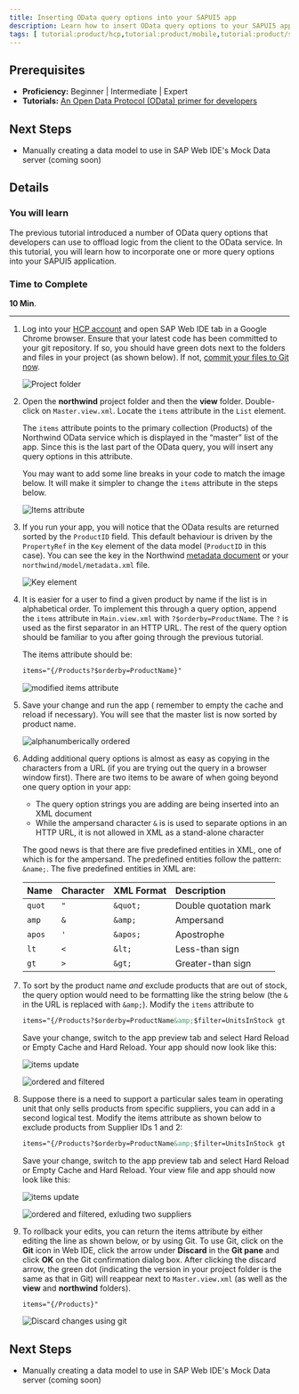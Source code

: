 ```yaml
---
title: Inserting OData query options into your SAPUI5 app
description: Learn how to insert OData query options to your SAPUI5 app
tags: [ tutorial:product/hcp,tutorial:product/mobile,tutorial:product/sap_ui5,tutorial:product/sapui5_web_ide,tutorial:technology/odata ]
---
```

## Prerequisites  
 - **Proficiency:** Beginner | Intermediate | Expert
 - **Tutorials:** [An Open Data Protocol (OData) primer for developers](http://go.sap.com/developer/tutorials/hcp-webide-odata-primer.html)

## Next Steps
 - Manually creating a data model to use in SAP Web IDE's Mock Data server (coming soon)

## Details
### You will learn  
The previous tutorial introduced a number of OData query options that developers can use to offload logic from the client to the OData service. In this tutorial, you will learn how to incorporate one or more query options into your SAPUI5 application.

### Time to Complete
**10 Min**.

---

1. Log into your [HCP account](https://account.hanatrial.ondemand.com) and open SAP Web IDE tab in a Google Chrome browser. Ensure that your latest code has been committed to your git repository. If so, you should have green dots next to the folders and files in your project (as shown below). If not, [commit your files to Git now](http://go.sap.com/developer/tutorials/hcp-webide-commit-git.html).     ![Project folder](https://raw.githubusercontent.com/SAPDocuments/Tutorials/master/tutorials/hcp-webide-inserting-query-options/mob3-5_1.png)2. Open the **northwind** project folder and then the **view** folder. Double-click on `Master.view.xml`. Locate the `items` attribute in the `List` element.     The `items` attribute points to the primary collection (Products) of the Northwind OData service which is displayed in the “master” list of the app. Since this is the last part of the OData query, you will insert any query options in this attribute.

     You may want to add some line breaks in your code to match the image below. It will make it simpler to change the `items` attribute in the steps below.    ![Items attribute](https://raw.githubusercontent.com/SAPDocuments/Tutorials/master/tutorials/hcp-webide-inserting-query-options/mob3-5_2.png)3. If you run your app, you will notice that the OData results are returned sorted by the `ProductID` field. This default behaviour is driven by the `PropertyRef` in the `Key` element of the data model (`ProductID` in this case). You can see the key in the Northwind [metadata document](http://services.odata.org/V2/Northwind/Northwind.svc/$metadata) or your `northwind/model/metadata.xml` file.    ![Key element](https://raw.githubusercontent.com/SAPDocuments/Tutorials/master/tutorials/hcp-webide-inserting-query-options/mob3-5_3.png)4. It is easier for a user to find a given product by name if the list is in alphabetical order. To implement this through a query option, append the `items` attribute in `Main.view.xml` with `?$orderby=ProductName`. The `?` is used as the first separator in an HTTP URL. The rest of the query option should be familiar to you after going through the previous tutorial.     The items attribute should be:     ```xml
     items="{/Products?$orderby=ProductName}"     ```
     ![modified items attribute](https://raw.githubusercontent.com/SAPDocuments/Tutorials/master/tutorials/hcp-webide-inserting-query-options/mob3-5_4.png)5. Save your change and run the app ( remember to empty the cache and reload if necessary). You will see that the master list is now sorted by product name.     ![alphanumberically ordered](https://raw.githubusercontent.com/SAPDocuments/Tutorials/master/tutorials/hcp-webide-inserting-query-options/mob3-5_5.png)
6. Adding additional query options is almost as easy as copying in the characters from a URL (if you are trying out the query in a browser window first). There are two items to be aware of when going beyond one query option in your app:
     - The query option strings you are adding are being inserted into an XML document     - While the ampersand character `&` is is used to separate options in an HTTP URL, it is not allowed in XML as a stand-alone character     The good news is that there are five predefined entities in XML, one of which is for the ampersand. The predefined entities follow the pattern: `&name;`. The five predefined entities in XML are:


     Name    |  Character  | XML Format | Description
     :-------| :-----------| :--------- | :-----------
     `quot`  | `"`         | `&quot;`   | Double quotation mark
     `amp`   | `&`         | `&amp;`    | Ampersand
     `apos`  | `'`         | `&apos;`   | Apostrophe
     `lt`    | `<`         | `&lt;`     | Less-than sign
     `gt`    | `>`         | `&gt;`     | Greater-than sign


7. To sort by the product name *and* exclude products that are out of stock, the query option would need to be formatting like the string below (the `&` in the URL is replaced with `&amp;`). Modify the `items` attribute to     ```xml     items="{/Products?$orderby=ProductName&amp;$filter=UnitsInStock gt 0}"     ```
     Save your change, switch to the app preview tab and select Hard Reload or Empty Cache and Hard Reload. Your app should now look like this:     ![items update](https://raw.githubusercontent.com/SAPDocuments/Tutorials/master/tutorials/hcp-webide-inserting-query-options/mob3-5_7a.png)     ![ordered and filtered](https://raw.githubusercontent.com/SAPDocuments/Tutorials/master/tutorials/hcp-webide-inserting-query-options/mob3-5_7b.png)8. Suppose there is a need to support a particular sales team in operating unit that only sells products from specific suppliers, you can add in a second logical test. Modify the items attribute as shown below to exclude products from Supplier IDs 1 and 2:     ```xml
     items="{/Products?$orderby=ProductName&amp;$filter=UnitsInStock gt 0 and SupplierID gt 2}"     ```
     Save your change, switch to the app preview tab and select Hard Reload or Empty Cache and Hard Reload. Your view file and app should now look like this:     ![items update](https://raw.githubusercontent.com/SAPDocuments/Tutorials/master/tutorials/hcp-webide-inserting-query-options/mob3-5_8a.png)     ![ordered and filtered, exluding two suppliers](https://raw.githubusercontent.com/SAPDocuments/Tutorials/master/tutorials/hcp-webide-inserting-query-options/mob3-5_8b.png)9. To rollback your edits, you can return the items attribute by either editing the line as shown below, or by using Git. To use Git, click on the **Git** icon in Web IDE, click the arrow under **Discard** in the **Git pane** and click **OK** on the Git confirmation dialog box. After clicking the discard arrow, the green dot (indicating the version in your project folder is the same as that in Git) will reappear next to `Master.view.xml` (as well as the **view** and **northwind** folders).     ```xml     items="{/Products}"     ```
     ![Discard changes using git](https://raw.githubusercontent.com/SAPDocuments/Tutorials/master/tutorials/hcp-webide-inserting-query-options/mob3-5_9.png)



## Next Steps
 - Manually creating a data model to use in SAP Web IDE's Mock Data server (coming soon)

